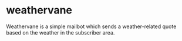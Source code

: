 # weathervane
Weathervane is a simple mailbot which sends a weather-related quote based on the weather in the subscriber area.
